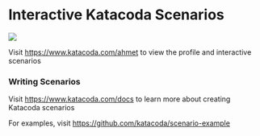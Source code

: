 # Interactive Katacoda Scenarios

[![](http://shields.katacoda.com/katacoda/ahmet/count.svg)](https://www.katacoda.com/ahmet "Get your profile on Katacoda.com")

Visit https://www.katacoda.com/ahmet to view the profile and interactive scenarios

### Writing Scenarios
Visit https://www.katacoda.com/docs to learn more about creating Katacoda scenarios

For examples, visit https://github.com/katacoda/scenario-example
